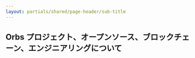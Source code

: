 ```yaml
---
layout: partials/shared/page-header/sub-title
---
```


## Orbs プロジェクト、オープンソース、ブロックチェーン、エンジニアリングについて
